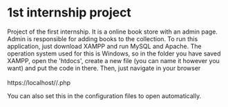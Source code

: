 # 1st internship project

<p>
  Project of the first internship. It is a online book store with an admin page. Admin is responsible for adding books to the collection. To run this application, just download XAMPP and run MySQL and Apache. The operation system used for this is Windows, so in the folder you have saved XAMPP, open the 'htdocs', create a new file (you can name it however you want) and put the code in there. Then, just navigate in your browser <br/><br/>
  https://localhost/<your-folder>/<page>.php
</p>
<p>
  You can also set this in the configuration files to open automatically.
</p>
